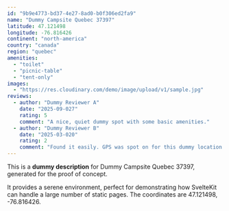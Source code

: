 ```yaml
---
id: "9b9e4773-bd37-4e27-8ad0-b0f306ed2fa9"
name: "Dummy Campsite Quebec 37397"
latitude: 47.121498
longitude: -76.816426
continent: "north-america"
country: "canada"
region: "quebec"
amenities:
  - "toilet"
  - "picnic-table"
  - "tent-only"
images:
  - "https://res.cloudinary.com/demo/image/upload/v1/sample.jpg"
reviews:
  - author: "Dummy Reviewer A"
    date: "2025-09-027"
    rating: 5
    comment: "A nice, quiet dummy spot with some basic amenities."
  - author: "Dummy Reviewer B"
    date: "2025-03-020"
    rating: 2
    comment: "Found it easily. GPS was spot on for this dummy location."
---
```


This is a **dummy description** for Dummy Campsite Quebec 37397, generated for the proof of concept.

It provides a serene environment, perfect for demonstrating how SvelteKit can handle a large number of static pages. The coordinates are 47.121498, -76.816426.
